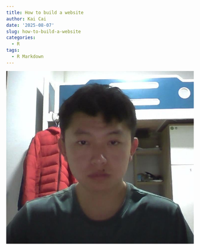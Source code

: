 ```yaml
---
title: How to build a website
author: Kai Cai
date: '2025-08-07'
slug: how-to-build-a-website
categories:
  - R
tags:
  - R Markdown
---
```


![A cool man](images/WIN_20241120_00_15_34_Pro.jpg)
